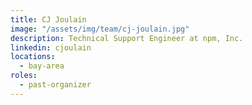 ```yaml
---
title: CJ Joulain
image: "/assets/img/team/cj-joulain.jpg"
description: Technical Support Engineer at npm, Inc.
linkedin: cjoulain
locations:
  - bay-area
roles:
  - past-organizer
---
```

